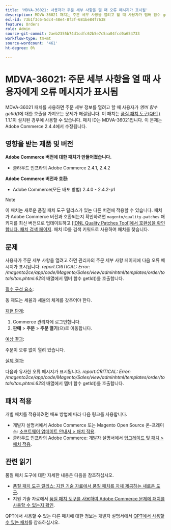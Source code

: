 ```yaml
---
title: 'MDVA-36021: 사용자가 주문 세부 사항을 열 때 오류 메시지가 표시됨'
description: MDVA-36021 패치는 주문 세부 사항을 열려고 할 때 사용자가 멤버 함수 getId()* 오류 메시지에 *호출을 가져오는 문제를 해결합니다. 이 패치는 [Quality Patches Tool (QPT)](/help/announcements/adobe-commerce-announcements/magento-quality-patches-released-new-tool-to-self-serve-quality-patches.md) 1.1.1이 설치된 경우 사용할 수 있습니다. 패치 ID는 MDVA-36021입니다. 이 문제는 Adobe Commerce 2.4.4에서 수정됩니다.
exl-id: 73b1f3c6-5dc4-48e4-8f3f-681be84f7638
feature: Orders
role: Admin
source-git-commit: 2aeb2355b74d1cdfc62b5e7c5aa04fcd0a654733
workflow-type: tm+mt
source-wordcount: '461'
ht-degree: 0%

---
```


# MDVA-36021: 주문 세부 사항을 열 때 사용자에게 오류 메시지가 표시됨

MDVA-36021 패치를 사용하면 주문 세부 정보를 열려고 할 때 사용자가 *멤버 함수 getId()*&#x200B;에 대한 호출을 가져오는 문제가 해결됩니다. 이 패치는 [품질 패치 도구(QPT)](/help/announcements/adobe-commerce-announcements/magento-quality-patches-released-new-tool-to-self-serve-quality-patches.md) 1.1.1이 설치된 경우에 사용할 수 있습니다. 패치 ID는 MDVA-36021입니다. 이 문제는 Adobe Commerce 2.4.4에서 수정됩니다.

## 영향을 받는 제품 및 버전

**Adobe Commerce 버전에 대한 패치가 만들어졌습니다.**

* 클라우드 인프라의 Adobe Commerce 2.4.1, 2.4.2

**Adobe Commerce 버전과 호환:**

* Adobe Commerce(모든 배포 방법) 2.4.0 - 2.4.2-p1

>[!NOTE]
>
>이 패치는 새로운 품질 패치 도구 릴리스가 있는 다른 버전에 적용할 수 있습니다. 패치가 Adobe Commerce 버전과 호환되는지 확인하려면 `magento/quality-patches` 패키지를 최신 버전으로 업데이트하고 [[!DNL Quality Patches Tool]에서 호환성을 확인합니다. 패치 검색 페이지](https://experienceleague.adobe.com/tools/commerce-quality-patches/index.html?lang=ko). 패치 ID를 검색 키워드로 사용하여 패치를 찾습니다.

## 문제

사용자가 주문 세부 사항을 열려고 하면 관리자의 주문 세부 사항 페이지에 다음 오류 메시지가 표시됩니다. *report.CRITICAL: Error: /magento2ce/app/code/Magento/Sales/view/adminhtml/templates/order/totals/tax.phtml:62*&#x200B;의 배열에서 멤버 함수 getId()를 호출합니다.

<u>필수 구성 요소</u>:

동 제도는 세율과 세율의 체계를 갖추어야 한다.

<u>재현 단계</u>:

1. Commerce 관리자에 로그인합니다.
1. **판매** > **주문** > **주문 열기**(으)로 이동합니다.

<u>예상 결과</u>:

주문이 오류 없이 열려 있습니다.

<u>실제 결과</u>:

다음과 유사한 오류 메시지가 표시됩니다. *report.CRITICAL: Error: /magento2ce/app/code/Magento/Sales/view/adminhtml/templates/order/totals/tax.phtml:62*&#x200B;의 배열에서 멤버 함수 getId()를 호출합니다.

## 패치 적용

개별 패치를 적용하려면 배포 방법에 따라 다음 링크를 사용합니다.

* 개발자 설명서에서 Adobe Commerce 또는 Magento Open Source 온-프레미스: [소프트웨어 업데이트 안내서 > 패치 적용](https://experienceleague.adobe.com/ko/docs/commerce-operations/tools/quality-patches-tool/usage).
* 클라우드 인프라의 Adobe Commerce: 개발자 설명서에서 [업그레이드 및 패치 > 패치 적용](https://experienceleague.adobe.com/ko/docs/commerce-cloud-service/user-guide/develop/upgrade/apply-patches).

## 관련 읽기

품질 패치 도구에 대한 자세한 내용은 다음을 참조하십시오.

* [품질 패치 도구 릴리스: 지원 기술 자료에서 품질 패치를 자체 제공하는 새로운 도구](/help/announcements/adobe-commerce-announcements/magento-quality-patches-released-new-tool-to-self-serve-quality-patches.md).
* 지원 기술 자료에서 [품질 패치 도구를 사용하여 Adobe Commerce 문제에 패치를 사용할 수 있는지 확인](/help/support-tools/patches-available-in-qpt-tool/check-patch-for-magento-issue-with-magento-quality-patches.md).

QPT에서 사용할 수 있는 다른 패치에 대한 정보는 개발자 설명서에서 [QPT에서 사용할 수 있는 패치](https://experienceleague.adobe.com/tools/commerce-quality-patches/index.html?lang=ko)를 참조하십시오.

